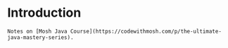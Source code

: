 # Introduction

```{note}
Notes on [Mosh Java Course](https://codewithmosh.com/p/the-ultimate-java-mastery-series).
```
